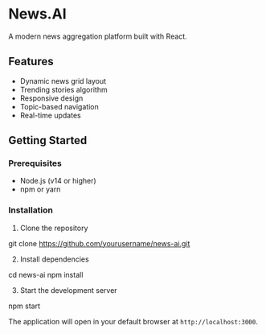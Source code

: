 # News.AI

A modern news aggregation platform built with React.

## Features

- Dynamic news grid layout
- Trending stories algorithm
- Responsive design
- Topic-based navigation
- Real-time updates

## Getting Started

### Prerequisites

- Node.js (v14 or higher)
- npm or yarn

### Installation

1. Clone the repository

git clone https://github.com/yourusername/news-ai.git

2. Install dependencies

cd news-ai
npm install

3. Start the development server

npm start

The application will open in your default browser at `http://localhost:3000`.
